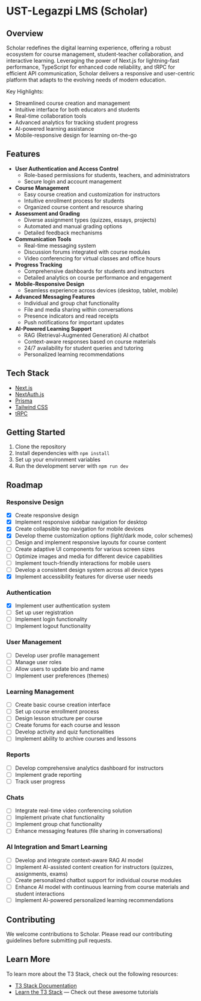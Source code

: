 # UST-Legazpi LMS (Scholar)

## Overview

Scholar redefines the digital learning experience, offering a robust ecosystem for course management, student-teacher collaboration, and interactive learning. Leveraging the power of Next.js for lightning-fast performance, TypeScript for enhanced code reliability, and tRPC for efficient API communication, Scholar delivers a responsive and user-centric platform that adapts to the evolving needs of modern education.

Key Highlights:

- Streamlined course creation and management
- Intuitive interface for both educators and students
- Real-time collaboration tools
- Advanced analytics for tracking student progress
- AI-powered learning assistance
- Mobile-responsive design for learning on-the-go

## Features

- **User Authentication and Access Control**
  - Role-based permissions for students, teachers, and administrators
  - Secure login and account management
- **Course Management**
  - Easy course creation and customization for instructors
  - Intuitive enrollment process for students
  - Organized course content and resource sharing
- **Assessment and Grading**
  - Diverse assignment types (quizzes, essays, projects)
  - Automated and manual grading options
  - Detailed feedback mechanisms
- **Communication Tools**
  - Real-time messaging system
  - Discussion forums integrated with course modules
  - Video conferencing for virtual classes and office hours
- **Progress Tracking**
  - Comprehensive dashboards for students and instructors
  - Detailed analytics on course performance and engagement
- **Mobile-Responsive Design**
  - Seamless experience across devices (desktop, tablet, mobile)
- **Advanced Messaging Features**
  - Individual and group chat functionality
  - File and media sharing within conversations
  - Presence indicators and read receipts
  - Push notifications for important updates
- **AI-Powered Learning Support**
  - RAG (Retrieval-Augmented Generation) AI chatbot
  - Context-aware responses based on course materials
  - 24/7 availability for student queries and tutoring
  - Personalized learning recommendations

## Tech Stack

- [Next.js](https://nextjs.org)
- [NextAuth.js](https://next-auth.js.org)
- [Prisma](https://prisma.io)
- [Tailwind CSS](https://tailwindcss.com)
- [tRPC](https://trpc.io)

## Getting Started

1. Clone the repository
2. Install dependencies with `npm install`
3. Set up your environment variables
4. Run the development server with `npm run dev`

## Roadmap

### Responsive Design

- [x] Create responsive design
- [x] Implement responsive sidebar navigation for desktop
- [x] Create collapsible top navigation for mobile devices
- [x] Develop theme customization options (light/dark mode, color schemes)
- [ ] Design and implement responsive layouts for course content
- [ ] Create adaptive UI components for various screen sizes
- [ ] Optimize images and media for different device capabilities
- [ ] Implement touch-friendly interactions for mobile users
- [ ] Develop a consistent design system across all device types
- [x] Implement accessibility features for diverse user needs

### Authentication

- [x] Implement user authentication system
- [ ] Set up user registration
- [ ] Implement login functionality
- [ ] Implement logout functionality

### User Management

- [ ] Develop user profile management
- [ ] Manage user roles
- [ ] Allow users to update bio and name
- [ ] Implement user preferences (themes)

### Learning Management

- [ ] Create basic course creation interface
- [ ] Set up course enrollment process
- [ ] Design lesson structure per course
- [ ] Create forums for each course and lesson
- [ ] Develop activity and quiz functionalities
- [ ] Implement ability to archive courses and lessons

### Reports

- [ ] Develop comprehensive analytics dashboard for instructors
- [ ] Implement grade reporting
- [ ] Track user progress

### Chats

- [ ] Integrate real-time video conferencing solution
- [ ] Implement private chat functionality
- [ ] Implement group chat functionality
- [ ] Enhance messaging features (file sharing in conversations)

### AI Integration and Smart Learning

- [ ] Develop and integrate context-aware RAG AI model
- [ ] Implement AI-assisted content creation for instructors (quizzes, assignments, exams)
- [ ] Create personalized chatbot support for individual course modules
- [ ] Enhance AI model with continuous learning from course materials and student interactions
- [ ] Implement AI-powered personalized learning recommendations

## Contributing

We welcome contributions to Scholar. Please read our contributing guidelines before submitting pull requests.

## Learn More

To learn more about the T3 Stack, check out the following resources:

- [T3 Stack Documentation](https://create.t3.gg/)
- [Learn the T3 Stack](https://create.t3.gg/en/faq#what-learning-resources-are-currently-available) — Check out these awesome tutorials
